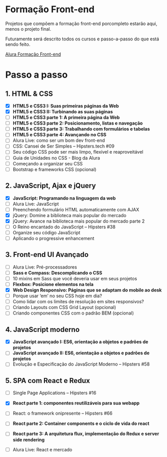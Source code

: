 # Formação Front-end

Projetos que compõem a formação front-end porcompleto estarão aqui, menos o projeto final.

Futuramente será descrito todos os cursos e passo-a-passo do que está sendo feito.

[Alura Formação Front-end](https://cursos.alura.com.br/formacao-front-end)



# Passo a passo

## 1. HTML & CSS

- [x] **HTML5 e CSS3 I: Suas primeiras páginas da Web**
- [x] **HTML5 e CSS3 II: Turbinando as suas páginas**
- [ ] **HTML5 e CSS3 parte 1: A primeira página da Web**
- [ ] **HTML5 e CSS3 parte 2: Posicionamento, listas e navegação**
- [ ] **HTML5 e CSS3 parte 3: Trabalhando com formulários e tabelas**
- [ ] **HTML5 e CSS3 parte 4: Avançando no CSS**
- [ ] Alura Live: como ser um bom dev front-end
- [ ] CSS: Cansei de Ser Simples – Hipsters.tech #09
- [ ] Seu código CSS pode ser mais limpo, flexível e reaproveitável
- [ ] Guia de Unidades no CSS - Blog da Alura
- [ ] Começando a organizar seu CSS
- [ ] Bootstrap e frameworks CSS (opcional)

## 2. JavaScript, Ajax e jQuery

- [x] **JavaScript: Programando na linguagem da web**
- [ ] Alura Live: JavaScript
- [ ] Preenchendo formulário HTML automaticamente com AJAX
- [x] jQuery: Domine a biblioteca mais popular do mercado
- [x] jQuery: Avance na biblioteca mais popular do mercado parte 2
- [ ] O Reino encantado do JavaScript – Hipsters #38
- [ ] Organize seu código JavaScript
- [ ] Aplicando o progressive enhancement

## 3. Front-end UI Avançado

- [ ] Alura Live: Pré-processadores
- [ ] **Sass e Compass: Descomplicando o CSS**
- [ ] 10 mixins em Sass que você deveria usar em seus projetos
- [ ] **Flexbox: Posicione elementos na tela**
- [x] **Web Design Responsivo: Páginas que se adaptam do mobile ao desk**
- [ ] Porque usar ‘em’ no seu CSS hoje em dia?
- [ ] Como lidar com os limites de resolução em sites responsivos?
- [ ] Criando Layouts com CSS Grid Layout (opcional)
- [ ] Criando componentes CSS com o padrão BEM (opcional)

## 4. JavaScript moderno

- [x] **JavaScript avançado I:  ES6, orientação a objetos e padrões de projetos**
- [ ] **JavaScript avançado II:  ES6, orientação a objetos e padrões de projetos**
- [ ] Evolução e Especificação do JavaScript Moderno – Hipsters #58

## 5. SPA com React e Redux

- [ ] Single Page Applications – Hipsters #16
- [x] **React parte 1: componentes reutilizáveis para sua webapp**
- [ ] React: o framework onipresente – Hipsters #66
- [ ] **React parte 2: Container components e o ciclo de vida do react**
- [ ] **React parte 3: A arquitetura flux, implementação do Redux e server side rendering**
- [ ] Alura Live: React e mercado

